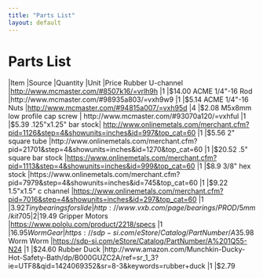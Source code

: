 ```yaml
---
title: "Parts List"
layout: default
---
```


# Parts List #

|Item	|Source	|Quantity	|Unit |Price
Rubber U-channel	|http://www.mcmaster.com/#8507k16/=vrlh9h	|1	|$14.00
ACME 1/4"-16 Rod	|http://www.mcmaster.com/#98935a803/=vxh9w9	|1	|$5.14
ACME 1/4"-16 Nuts	|http://www.mcmaster.com/#94815a007/=vxh95d	|4	|$2.08
M5x8mm low profile cap screw	| http://www.mcmaster.com/#93070a120/=vxhful	|1	|$5.39
.125"x1.25" bar stock|	http://www.onlinemetals.com/merchant.cfm?pid=1126&step=4&showunits=inches&id=997&top_cat=60	|1	|$5.56
2" square tube	|http://www.onlinemetals.com/merchant.cfm?pid=21701&step=4&showunits=inches&id=1270&top_cat=60	|1	|$20.52
.5" square bar stock	|https://www.onlinemetals.com/merchant.cfm?pid=1113&step=4&showunits=inches&id=999&top_cat=60	|1	|$8.9
3/8" hex stock	|https://www.onlinemetals.com/merchant.cfm?pid=7979&step=4&showunits=inches&id=745&top_cat=60	|1	|$9.22
1.5"x1.5" c channel	|https://www.onlinemetals.com/merchant.cfm?pid=7016&step=4&showunits=inches&id=297&top_cat=60	|1	|$3.92
Tiny bearings for slide	|http://www.vxb.com/page/bearings/PROD/5mm/kit705	|2	|$19.49
Gripper Motors	|https://www.pololu.com/product/2218/specs	|1	|$16.95
Worm Gear	|https://sdp-si.com/eStore/Catalog/PartNumber/A%201B%206-N24048	|1	|$35.98
Worm Worm	|https://sdp-si.com/eStore/Catalog/PartNumber/A%201Q55-N24	|1	|$24.60
Rubber Duck	|http://www.amazon.com/Munchkin-Ducky-Hot-Safety-Bath/dp/B000GUZC2A/ref=sr_1_3?ie=UTF8&qid=1424069352&sr=8-3&keywords=rubber+duck	|1	|$2.79
